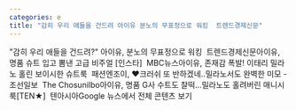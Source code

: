 ```yaml
---
categories: e
title: "감히 우리 애들을 건드려 아이유 분노의 무표정으로 워킹  트렌드경제신문"
---
```

"감히 우리 애들을 건드려?" 아이유, 분노의 무표정으로 워킹&nbsp;&nbsp;트렌드경제신문아이유, 명품 슈트 입고 뽐낸 고급 비주얼 [인스타]&nbsp;&nbsp;MBC뉴스아이유, 존재감 폭발! 이태리 밀라노 홀린 보이시한 슈트룩&nbsp;&nbsp;패션엔조이, ♥크러쉬 또 반하겠네..밀라노서도 완벽한 미모 - 조선일보&nbsp;&nbsp;The Chosunilbo아이유, 명품 G사 수트도 찰떡…밀라노도 홀려버린 매니시룩[TEN★]&nbsp;&nbsp;텐아시아Google 뉴스에서 전체 콘텐츠 보기